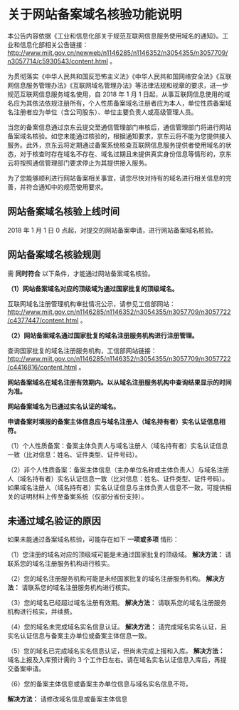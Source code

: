 # 关于网站备案域名核验功能说明

本公告内容依据《工业和信息化部关于规范互联网信息服务使用域名的通知》。工业和信息化部相关公告链接：<http://www.miit.gov.cn/newweb/n1146285/n1146352/n3054355/n3057709/n3057714/c5930543/content.html> 。

为贯彻落实《中华人民共和国反恐怖主义法》《中华人民共和国网络安全法》《互联网信息服务管理办法》《互联网域名管理办法》等法律法规和规章的要求，进一步规范互联网信息服务域名使用，自 2018 年 1 月 1 日起，从事互联网信息使用的域名应为其依法依规注册所有，个人性质备案域名注册者应为本人，单位性质备案域名注册者应为单位（含公司股东）、单位主要负责人或高级管理人员。

当您的备案信息通过京东云提交至通信管理部门审核后，通信管理部门将进行网站备案域名核验。如您未能通过核验的，根据通知要求，京东云将不能为您提供接入服务。此外，京东云将定期通过备案系统核查互联网信息服务提供者使用域名的状态，对于核查时存在域名不存在、域名过期且未提供真实身份信息等情形的，京东云将按照通信管理部门要求停止为其提供接入服务。

为了您能够顺利进行网站备案相关事宜，请您尽快对持有的域名进行相关信息的完善，并符合通知中的规范使用要求。

## 网站备案域名核验上线时间

2018 年 1 月 1 日 0 点起，对提交的网站备案申请，进行网站备案域名核验。

## 网站备案域名核验规则

需 **同时符合** 以下条件，才能通过网站备案域名核验。

**（1）网站备案域名对应的顶级域为通过国家批复的顶级域名。**

互联网域名注册管理机构审批情况公示，请参见工信部网站：<http://www.miit.gov.cn/n1146285/n1146352/n3054355/n3057709/n3057722/c4377447/content.html> 。

**（2）网站备案域名通过国家批复的域名注册服务机构进行注册管理。**

查询国家批复的域名注册服务机构，工信部网站链接：<http://www.miit.gov.cn/n1146285/n1146352/n3054355/n3057709/n3057722/c4416816/content.html> 。

**网站备案域名在域名注册有效期内。以从域名注册服务机构中查询结果显示的时间为准。**

**网站备案域名为已通过实名认证的域名。**

**申请备案时填报的备案主体信息应与域名注册人（域名持有者）实名认证信息相符。**

（1）个人性质备案：备案主体负责人与域名注册人（域名持有者）实名认证信息一致（比对信息：姓名、证件类型、证件号码）。

（2）非个人性质备案：备案主体信息（主办单位名称或主体负责人）与域名注册人（域名持有者）实名认证信息一致（比对信息：姓名、证件类型、证件号码）。如果域名注册人（域名持有者）实名认证信息与主体负责人信息不一致，可提供相关的证明材料上传至备案系统（仅部分省份支持）。

## 未通过域名验证的原因

如果未能通过备案域名核验，可能存在如下 **一项或多项** 情形：

（1）您注册的域名对应的顶级域可能是未通过国家批复的顶级域。
**解决方法：** 请联系您的域名注册服务机构进行核实。

（2）您的域名注册服务机构可能是未经国家批复的域名注册服务机构。
**解决方法：** 请联系您的域名注册服务机构进行核实。

（3）您的域名已经超过域名注册有效期。
**解决方法：** 请联系您的域名注册服务机构进行核实，并续费。

（4）您的域名未完成域名实名信息认证。
**解决方法：** 请完成域名实名认证，且实名认证信息与备案主办单位或备案主体信息一致。

（5）您的域名已完成域名实名信息认证，但尚未完成上报和入库。
**解决方法：** 域名上报及入库预计需约 3 个工作日左右。请在域名实名认证信息入库后，再提交备案申请。

（6）您的备案主体信息或备案主办单位信息与域名实名信息不符。

**解决方法：** 请修改域名信息或备案主体信息
